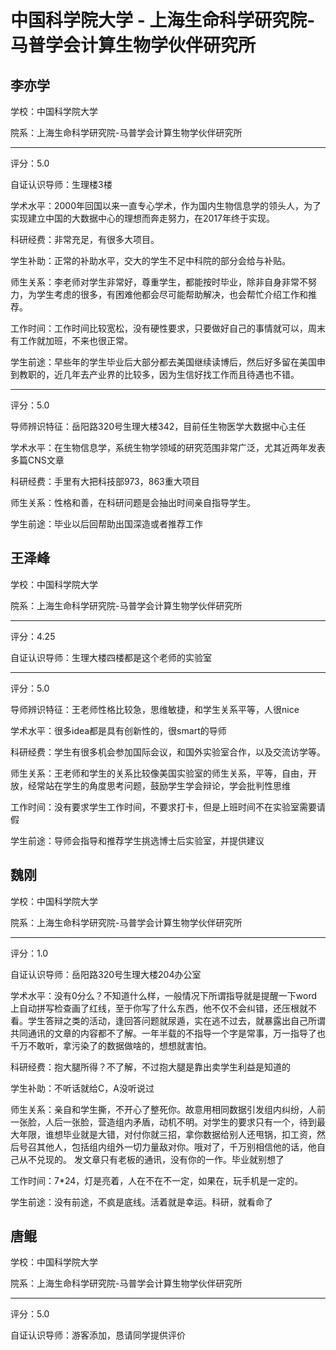 # 中国科学院大学 - 上海生命科学研究院-马普学会计算生物学伙伴研究所

## 李亦学

学校：中国科学院大学

院系：上海生命科学研究院-马普学会计算生物学伙伴研究所

* * *

评分：5.0

自证认识导师：生理楼3楼

学术水平：2000年回国以来一直专心学术，作为国内生物信息学的领头人，为了实现建立中国的大数据中心的理想而奔走努力，在2017年终于实现。

科研经费：非常充足，有很多大项目。

学生补助：正常的补助水平，交大的学生不足中科院的部分会给与补贴。

师生关系：李老师对学生非常好，尊重学生，都能按时毕业，除非自身非常不努力，为学生考虑的很多，有困难他都会尽可能帮助解决，也会帮忙介绍工作和推荐。

工作时间：工作时间比较宽松，没有硬性要求，只要做好自己的事情就可以，周末有工作就加班，不来也很正常。

学生前途：早些年的学生毕业后大部分都去美国继续读博后，然后好多留在美国申到教职的，近几年去产业界的比较多，因为生信好找工作而且待遇也不错。

* * *

评分：5.0

导师辨识特征：岳阳路320号生理大楼342，目前任生物医学大数据中心主任

学术水平：在生物信息学，系统生物学领域的研究范围非常广泛，尤其近两年发表多篇CNS文章

科研经费：手里有大把科技部973，863重大项目

师生关系：性格和善，在科研问题是会抽出时间亲自指导学生。

学生前途：毕业以后回帮助出国深造或者推荐工作

## 王泽峰

学校：中国科学院大学

院系：上海生命科学研究院-马普学会计算生物学伙伴研究所

* * *

评分：4.25

自证认识导师：生理大楼四楼都是这个老师的实验室

* * *

评分：5.0

导师辨识特征：王老师性格比较急，思维敏捷，和学生关系平等，人很nice

学术水平：很多idea都是具有创新性的，很smart的导师

科研经费：学生有很多机会参加国际会议，和国外实验室合作，以及交流访学等。

师生关系：王老师和学生的关系比较像美国实验室的师生关系，平等，自由，开放，经常站在学生的角度思考问题，鼓励学生学会辩论，学会批判性思维

工作时间：没有要求学生工作时间，不要求打卡，但是上班时间不在实验室需要请假

学生前途：导师会指导和推荐学生挑选博士后实验室，并提供建议

## 魏刚

学校：中国科学院大学

院系：上海生命科学研究院-马普学会计算生物学伙伴研究所

* * *

评分：1.0

自证认识导师：岳阳路320号生理大楼204办公室

学术水平：没有0分么？不知道什么样，一般情况下所谓指导就是提醒一下word上自动拼写检查画了红线，至于你写了什么东西，他不仅不会纠错，还压根就不看。学生答辩之类的活动，逢回答问题就尿遁，实在逃不过去，就暴露出自己所谓共同通讯的文章的内容都不了解。一年半载的不指导一个字是常事，万一指导了也千万不敢听，拿污染了的数据做啥的，想想就害怕。

科研经费：抱大腿所得？不了解，不过抱大腿是靠出卖学生利益是知道的

学生补助：不听话就给C，A没听说过

师生关系：亲自和学生撕，不开心了整死你。故意用相同数据引发组内纠纷，人前一张脸，人后一张脸，营造组内矛盾，动机不明。对学生的要求只有一个，待到最大年限，谁想毕业就是大错，对付你就三招，拿你数据给别人还甩锅，扣工资，然后号召其他人，包括组内组外一切力量敌对你。哦对了，千万别相信他的话，他自己从不兑现的。
发文章只有老板的通讯，没有你的一作。毕业就别想了

工作时间：7*24，灯是亮着，人在不在不一定，如果在，玩手机是一定的。

学生前途：没有前途，不疯是底线。活着就是幸运。科研，就看命了

## 唐鲲

学校：中国科学院大学

院系：上海生命科学研究院-马普学会计算生物学伙伴研究所

* * *

评分：5.0

自证认识导师：游客添加，恳请同学提供评价